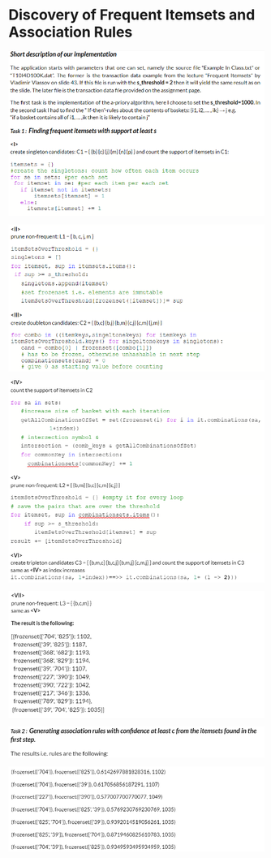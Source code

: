 # Discovery of Frequent Itemsets and Association Rules

![](https://github.com/alexanderbea/Discovery-of-Frequent-Itemsets-and-Association-Rules/blob/main/Images/Figure%201.PNG)

![](https://github.com/alexanderbea/Discovery-of-Frequent-Itemsets-and-Association-Rules/blob/main/Images/Figure%202.PNG)

![](https://github.com/alexanderbea/Discovery-of-Frequent-Itemsets-and-Association-Rules/blob/main/Images/Figure%203.PNG)

![](https://github.com/alexanderbea/Discovery-of-Frequent-Itemsets-and-Association-Rules/blob/main/Images/Figure%204.PNG)

![](https://github.com/alexanderbea/Discovery-of-Frequent-Itemsets-and-Association-Rules/blob/main/Images/Figure%205.PNG)

![](https://github.com/alexanderbea/Discovery-of-Frequent-Itemsets-and-Association-Rules/blob/main/Images/Figure%206.PNG)
